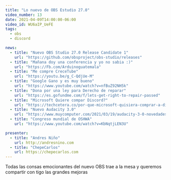 ```yaml
---
title: "Lo nuevo de OBS Estudio 27.0"
video_number: 13
date: 2021-04-09T14:00:00-06:00
video_id: WU6aIP_UeFE
tags:
  - obs
  - discord

news:
  - title: "Nuevo OBS Studio 27.0 Release Candidate 1"
    url: "https://github.com/obsproject/obs-studio/releases"
  - title: "Mañana doy una conferencia y yo no sabia :)"
    url: "https://Fb.com/Arduinoguatemala"
  - title: "Me compre CreceTube"
    url: "https://youtu.be/g_C-QdjUe-M"
  - title: "Google Gano y es muy bueno"
    url: "https://www.youtube.com/watch?v=nfBuZ92NH5k"
  - title: "Dona por una ley para Derecho de reparar"
    url: "https://es.gofundme.com/f/lets-get-right-to-repair-passed"
  - title: "Microsoft Quiere compar Discord?"
    url: "https://techcetera.co/por-que-microsoft-quisiera-comprar-a-discord/"
  - title: "Nuevo Audacity 3.0"
    url: "https://www.muycomputer.com/2021/03/19/audacity-3-0-novedades/"
  - title: "Congreso mundial de OSHWA"
    url: "https://www.youtube.com/watch?v=KbNqtjLEN3U"

presenter:
  - title: "Andres Niño"
    url: http://andresnino.com
  - title: "ChepeCarlos"
    url: https://chepecarlos.com
---
```


Todas las consas emocionantes del nuevo OBS trae a la mesa y queremos compartir con tigo las grandes mejoras
